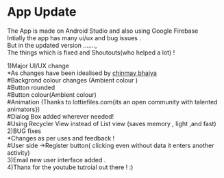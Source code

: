 # App Update
The App is made on Android Studio and also using Google Firebase \
Intially the app has many ui/ux and bug issues .\
But in the updated version .......,\
The things which is fixed and Shoutouts(who helped a lot) !



1)Major UI/UX change\
  *As changes have been idealised by [chinmay bhaiya](https://github.com/Chinmay-KB) \
    #Backgrond colour changes (Ambient colour )\
    #Button rounded\
    #Button colour(Ambient colour)\
    #Animation (Thanks to lottiefiles.com{its an open community with talented animators})\
    #Dialog Box added wherever needed!\
    #Using Recycler View instead of List view (saves memory , light ,and fast)\
2)BUG fixes\
     *Changes as per uses and feedback !\
     #User side ->Register button( clicking even  without data it enters another activity)\
3)Email new user interface added .\
4)Thanx for the youtube tutroial out there ! :)
